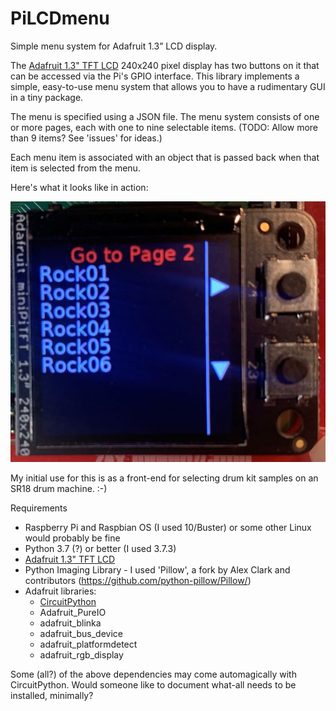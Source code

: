 # PiLCDmenu
Simple menu system for Adafruit 1.3” LCD display.

The [Adafruit 1.3" TFT LCD](https://www.adafruit.com/product/4484) 240x240 pixel display has two buttons on it that can be accessed via the Pi's
GPIO interface. This library implements a simple, easy-to-use menu system that allows you to
have a rudimentary GUI in a tiny package.

The menu is specified using a JSON file. The menu system consists of one or more pages, each with one to nine selectable items. (TODO: Allow more than 9 items? See 'issues' for ideas.)

Each menu item is associated with an object that is passed back when that item is selected from the menu.

Here's what it looks like in action:

![screenshot](screenshot.jpg)

My initial use for this is as a front-end for selecting drum kit samples on an SR18 drum machine. :-)

Requirements
* Raspberry Pi and Raspbian OS (I used 10/Buster) or some other Linux would probably be fine
* Python 3.7 (?) or better (I used 3.7.3)
* [Adafruit 1.3" TFT LCD](https://www.adafruit.com/product/4484)
* Python Imaging Library - I used 'Pillow', a fork by Alex Clark and contributors (https://github.com/python-pillow/Pillow/)
* Adafruit libraries:
  * [CircuitPython](https://github.com/adafruit/circuitpython)
  * Adafruit_PureIO
  * adafruit_blinka
  * adafruit_bus_device
  * adafruit_platformdetect
  * adafruit_rgb_display

Some (all?) of the above dependencies may come automagically with CircuitPython. Would someone like to document what-all needs to be installed, minimally?
